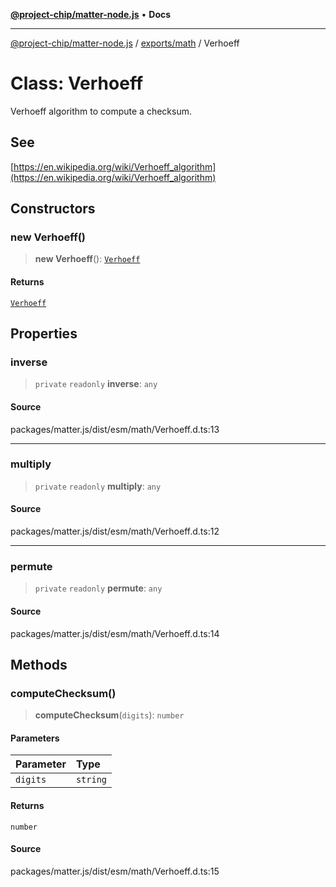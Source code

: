 [**@project-chip/matter-node.js**](../../../README.md) • **Docs**

***

[@project-chip/matter-node.js](../../../modules.md) / [exports/math](../README.md) / Verhoeff

# Class: Verhoeff

Verhoeff algorithm to compute a checksum.

## See

[https://en.wikipedia.org/wiki/Verhoeff_algorithm](https://en.wikipedia.org/wiki/Verhoeff_algorithm)

## Constructors

### new Verhoeff()

> **new Verhoeff**(): [`Verhoeff`](Verhoeff.md)

#### Returns

[`Verhoeff`](Verhoeff.md)

## Properties

### inverse

> `private` `readonly` **inverse**: `any`

#### Source

packages/matter.js/dist/esm/math/Verhoeff.d.ts:13

***

### multiply

> `private` `readonly` **multiply**: `any`

#### Source

packages/matter.js/dist/esm/math/Verhoeff.d.ts:12

***

### permute

> `private` `readonly` **permute**: `any`

#### Source

packages/matter.js/dist/esm/math/Verhoeff.d.ts:14

## Methods

### computeChecksum()

> **computeChecksum**(`digits`): `number`

#### Parameters

| Parameter | Type |
| :------ | :------ |
| `digits` | `string` |

#### Returns

`number`

#### Source

packages/matter.js/dist/esm/math/Verhoeff.d.ts:15
